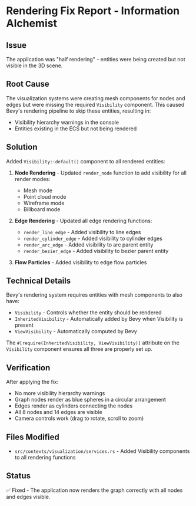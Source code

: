 # Rendering Fix Report - Information Alchemist

## Issue
The application was "half rendering" - entities were being created but not visible in the 3D scene.

## Root Cause
The visualization systems were creating mesh components for nodes and edges but were missing the required `Visibility` component. This caused Bevy's rendering pipeline to skip these entities, resulting in:
- Visibility hierarchy warnings in the console
- Entities existing in the ECS but not being rendered

## Solution
Added `Visibility::default()` component to all rendered entities:

1. **Node Rendering** - Updated `render_node` function to add visibility for all render modes:
   - Mesh mode
   - Point cloud mode
   - Wireframe mode
   - Billboard mode

2. **Edge Rendering** - Updated all edge rendering functions:
   - `render_line_edge` - Added visibility to line edges
   - `render_cylinder_edge` - Added visibility to cylinder edges
   - `render_arc_edge` - Added visibility to arc parent entity
   - `render_bezier_edge` - Added visibility to bezier parent entity

3. **Flow Particles** - Added visibility to edge flow particles

## Technical Details
Bevy's rendering system requires entities with mesh components to also have:
- `Visibility` - Controls whether the entity should be rendered
- `InheritedVisibility` - Automatically added by Bevy when Visibility is present
- `ViewVisibility` - Automatically computed by Bevy

The `#[require(InheritedVisibility, ViewVisibility)]` attribute on the `Visibility` component ensures all three are properly set up.

## Verification
After applying the fix:
- No more visibility hierarchy warnings
- Graph nodes render as blue spheres in a circular arrangement
- Edges render as cylinders connecting the nodes
- All 8 nodes and 14 edges are visible
- Camera controls work (drag to rotate, scroll to zoom)

## Files Modified
- `src/contexts/visualization/services.rs` - Added Visibility components to all rendering functions

## Status
✅ Fixed - The application now renders the graph correctly with all nodes and edges visible.
